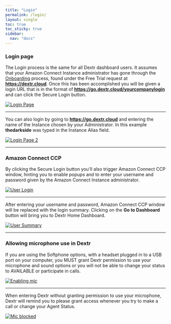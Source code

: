 ```yaml
---
title: "Login"
permalink: /login/
layout: single
toc: true
toc_sticky: true
sidebar: 
  nav: "docs"
---
```


### Login page

The Login process is the same for all Dextr dashboard users.  It assumes that your Amazon Connect Instance administrator has gone through the [Onboarding](/onboarding/) process, found under the Free Trial request at **https://dextr.cloud**.  Once this has been accomplished you will be given a login URL that is in the format of **https://go.dextr.cloud/yourcompanylogin** and can click the Secure Login button.

[![Login Page](/assets/images/Login/login.jpg)](/assets/images/Login/login.jpg)

----

You can also login by going to **https://go.dextr.cloud**  and entering the name of the Instance chosen by your Administrator. In this example **thedarkside** was typed in the Instance Alias field. 

[![Login Page 2](/assets/images/Login/login-2.jpg)](/assets/images/Login/login-2.jpg)

----

### Amazon Connect CCP

By clicking the Secure Login button you'll also trigger Amazon Connect CCP window, hinting you to enable popups and to enter your username and password given by the Amazon Connect Instance administrator.

[![User Login](/assets/images/Login/login-ccp.jpg)](/assets/images/Login/login-ccp.jpg)

----

After entering your username and password, Amazon Connect CCP window will be replaced with the login summary. Clicking on the **Go to Dashboard** button will bring you to Dextr Home Dashboard.

[![User Summary](/assets/images/Login/username-login.jpg)](/assets/images/Login/username-login.jpg)

----

### Allowing microphone use in Dextr

If you are using the Softphone options, with a headset plugged in to a USB port on your computer, you MUST grant Dextr permission to use your microphone and sound options or you will not be able to change your status to AVAILABLE or participate in calls.

[![Enabling mic](/assets/images/Login/microphone.jpg)](/assets/images/Login/microphone.jpg)

----

When entering Dextr without granting permission to use your microphone, Dextr will remind you to please grant access whenever you try to make a call or change your Agent Status.

[![Mic blocked](/assets/images/Login/mic-blocked.jpg)](/assets/images/Login/mic-blocked.jpg)


 
